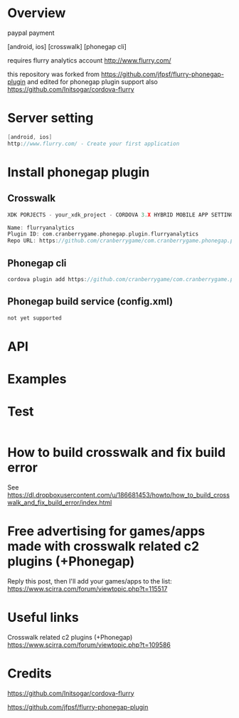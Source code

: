 # Overview #
paypal payment

[android, ios] [crosswalk] [phonegap cli]

requires flurry analytics account http://www.flurry.com/

this repository was forked from https://github.com/jfpsf/flurry-phonegap-plugin and edited for phonegap plugin support
also https://github.com/Initsogar/cordova-flurry
# Server setting #
```c
[android, ios]
http://www.flurry.com/ - Create your first application
```
# Install phonegap plugin #

## Crosswalk ##
```c
XDK PORJECTS - your_xdk_project - CORDOVA 3.X HYBRID MOBILE APP SETTINGS - PLUGINS AND PERMISSIONS - Third Party Plugins - Add a Third Party Plugin - Get Plugin from the Web -

Name: flurryanalytics
Plugin ID: com.cranberrygame.phonegap.plugin.flurryanalytics
Repo URL: https://github.com/cranberrygame/com.cranberrygame.phonegap.plugin.flurryanalytics
```
## Phonegap cli ##
```c
cordova plugin add https://github.com/cranberrygame/com.cranberrygame.phonegap.plugin.flurryanalytics
```
## Phonegap build service (config.xml) ##
```c
not yet supported
```
# API #
# Examples #
# Test #
```c
```
# How to build crosswalk and fix build error #

See https://dl.dropboxusercontent.com/u/186681453/howto/how_to_build_crosswalk_and_fix_build_error/index.html
# Free advertising for games/apps made with crosswalk related c2 plugins (+Phonegap) #

Reply this post, then I'll add your games/apps to the list: https://www.scirra.com/forum/viewtopic.php?t=115517
# Useful links #
Crosswalk related c2 plugins (+Phonegap)<br>
https://www.scirra.com/forum/viewtopic.php?t=109586
# Credits #

https://github.com/Initsogar/cordova-flurry

https://github.com/jfpsf/flurry-phonegap-plugin

